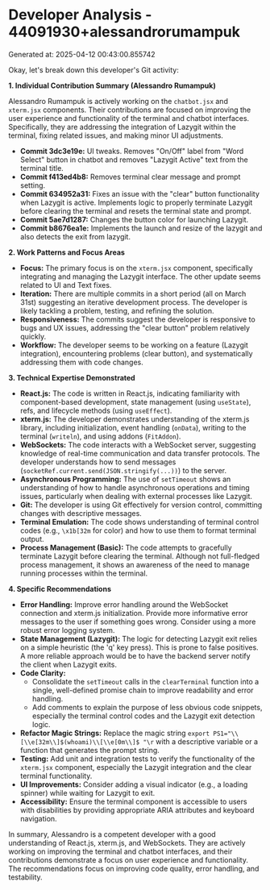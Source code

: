 # Developer Analysis - 44091930+alessandrorumampuk
Generated at: 2025-04-12 00:43:00.855742

Okay, let's break down this developer's Git activity:

**1. Individual Contribution Summary (Alessandro Rumampuk)**

Alessandro Rumampuk is actively working on the `chatbot.jsx` and `xterm.jsx` components.  Their contributions are focused on improving the user experience and functionality of the terminal and chatbot interfaces.  Specifically, they are addressing the integration of Lazygit within the terminal, fixing related issues, and making minor UI adjustments.

*   **Commit 3dc3e19e:**  UI tweaks. Removes "On/Off" label from "Word Select" button in chatbot and removes "Lazygit Active" text from the terminal title.
*   **Commit f413ed4b8:** Removes terminal clear message and prompt setting.
*   **Commit 634952a31:**  Fixes an issue with the "clear" button functionality when Lazygit is active.  Implements logic to properly terminate Lazygit before clearing the terminal and resets the terminal state and prompt.
*   **Commit 5ae7d1287:** Changes the button color for launching Lazygit.
*   **Commit b8676ea1e:** Implements the launch and resize of the lazygit and also detects the exit from lazygit.

**2. Work Patterns and Focus Areas**

*   **Focus:**  The primary focus is on the `xterm.jsx` component, specifically integrating and managing the Lazygit interface. The other update seems related to UI and Text fixes.
*   **Iteration:** There are multiple commits in a short period (all on March 31st) suggesting an iterative development process. The developer is likely tackling a problem, testing, and refining the solution.
*   **Responsiveness:** The commits suggest the developer is responsive to bugs and UX issues, addressing the "clear button" problem relatively quickly.
*   **Workflow:**  The developer seems to be working on a feature (Lazygit integration), encountering problems (clear button), and systematically addressing them with code changes.

**3. Technical Expertise Demonstrated**

*   **React.js:**  The code is written in React.js, indicating familiarity with component-based development, state management (using `useState`), refs, and lifecycle methods (using `useEffect`).
*   **xterm.js:**  The developer demonstrates understanding of the xterm.js library, including initialization, event handling (`onData`), writing to the terminal (`writeln`), and using addons (`FitAddon`).
*   **WebSockets:**  The code interacts with a WebSocket server, suggesting knowledge of real-time communication and data transfer protocols. The developer understands how to send messages (`socketRef.current.send(JSON.stringify(...))`) to the server.
*   **Asynchronous Programming:**  The use of `setTimeout` shows an understanding of how to handle asynchronous operations and timing issues, particularly when dealing with external processes like Lazygit.
*   **Git:**  The developer is using Git effectively for version control, committing changes with descriptive messages.
*   **Terminal Emulation:**  The code shows understanding of terminal control codes (e.g., `\x1b[32m` for color) and how to use them to format terminal output.
*   **Process Management (Basic):**  The code attempts to gracefully terminate Lazygit before clearing the terminal. Although not full-fledged process management, it shows an awareness of the need to manage running processes within the terminal.

**4. Specific Recommendations**

*   **Error Handling:**  Improve error handling around the WebSocket connection and xterm.js initialization.  Provide more informative error messages to the user if something goes wrong.  Consider using a more robust error logging system.
*   **State Management (Lazygit):**  The logic for detecting Lazygit exit relies on a simple heuristic (the 'q' key press).  This is prone to false positives.  A more reliable approach would be to have the backend server notify the client when Lazygit exits.
*   **Code Clarity:**
    *   Consolidate the `setTimeout` calls in the `clearTerminal` function into a single, well-defined promise chain to improve readability and error handling.
    *   Add comments to explain the purpose of less obvious code snippets, especially the terminal control codes and the Lazygit exit detection logic.
*   **Refactor Magic Strings:** Replace the magic string `export PS1="\\[\\e[32m\\]$(whoami)\\[\\e[0m\\]$ "\r` with a descriptive variable or a function that generates the prompt string.
*   **Testing:**  Add unit and integration tests to verify the functionality of the `xterm.jsx` component, especially the Lazygit integration and the clear terminal functionality.
*   **UI Improvements:** Consider adding a visual indicator (e.g., a loading spinner) while waiting for Lazygit to exit.
*   **Accessibility:** Ensure the terminal component is accessible to users with disabilities by providing appropriate ARIA attributes and keyboard navigation.

In summary, Alessandro is a competent developer with a good understanding of React.js, xterm.js, and WebSockets.  They are actively working on improving the terminal and chatbot interfaces, and their contributions demonstrate a focus on user experience and functionality. The recommendations focus on improving code quality, error handling, and testability.
